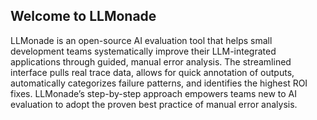 ## Welcome to LLMonade
LLMonade is an open-source AI evaluation tool that helps small development teams systematically improve their LLM-integrated applications through guided, manual error analysis. The streamlined interface pulls real trace data, allows for quick annotation of outputs, automatically categorizes failure patterns, and identifies the highest ROI fixes. LLMonade’s step-by-step approach empowers teams new to AI evaluation to adopt the proven best practice of manual error analysis.
